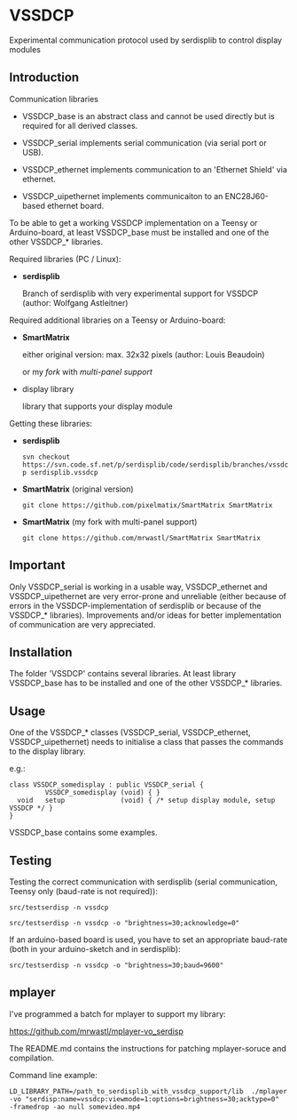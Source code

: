 # VSSDCP
Experimental communication protocol used by serdisplib to control display modules


Introduction
------------

Communication libraries 

* VSSDCP_base is an abstract class and cannot be used directly but is required for all derived classes.

* VSSDCP_serial implements serial communication (via serial port or USB).
* VSSDCP_ethernet implements communication to an 'Ethernet Shield' via ethernet.
* VSSDCP_uipethernet implements communicaiton to an ENC28J60-based ethernet board.


To be able to get a working VSSDCP implementation on a Teensy or Arduino-board, at least VSSDCP_base must be installed
and one of the other VSSDCP_* libraries.


Required libraries (PC / Linux):

* **serdisplib**

  Branch of serdisplib with very experimental support for VSSDCP  (author: Wolfgang Astleitner)


Required additional libraries on a Teensy or Arduino-board:

* **SmartMatrix**

  either original version:  max. 32x32 pixels (author: Louis Beaudoin)

  or my *fork* with *multi-panel support*

* display library

  library that supports your display module


Getting these libraries:

* **serdisplib**

  `svn checkout  https://svn.code.sf.net/p/serdisplib/code/serdisplib/branches/vssdcp serdisplib.vssdcp`

* **SmartMatrix** (original version)

  `git clone https://github.com/pixelmatix/SmartMatrix SmartMatrix`

* **SmartMatrix** (my fork with multi-panel support)

  `git clone https://github.com/mrwastl/SmartMatrix SmartMatrix`

Important
---------

Only VSSDCP_serial is working in a usable way, VSSDCP_ethernet and VSSDCP_uipethernet are very error-prone and unreliable
(either because of errors in the VSSDCP-implementation of serdisplib or because of the VSSDCP_* libraries).
Improvements and/or ideas for better implementation of communication are very appreciated.



Installation
------------

The folder 'VSSDCP' contains several libraries.
At least library VSSDCP_base has to be installed and one of the other VSSDCP_* libraries.


Usage
-----

One of the VSSDCP_* classes (VSSDCP_serial, VSSDCP_ethernet, VSSDCP_uipethernet) needs to initialise a class that passes
the commands to the display library.

e.g.:

```
class VSSDCP_somedisplay : public VSSDCP_serial {
         VSSDCP_somedisplay (void) { }
  void   setup              (void) { /* setup display module, setup VSSDCP */ }
}
```

VSSDCP_base contains some examples.



Testing
-------

Testing the correct communication with serdisplib (serial communication, Teensy only (baud-rate is not required)):

```src/testserdisp -n vssdcp```

```src/testserdisp -n vssdcp -o "brightness=30;acknowledge=0" ```

If an arduino-based board is used, you have to set an appropriate baud-rate (both in your arduino-sketch and in serdisplib):

```src/testserdisp -n vssdcp -o "brightness=30;baud=9600" ```



mplayer
-------

I've programmed a batch for mplayer to support my library:

https://github.com/mrwastl/mplayer-vo_serdisp

The README.md contains the instructions for patching mplayer-soruce and compilation.


Command line example:

```LD_LIBRARY_PATH=/path_to_serdisplib_with_vssdcp_support/lib  ./mplayer -vo "serdisp:name=vssdcp:viewmode=1:options=brightness=30;acktype=0"  -framedrop -ao null somevideo.mp4```
